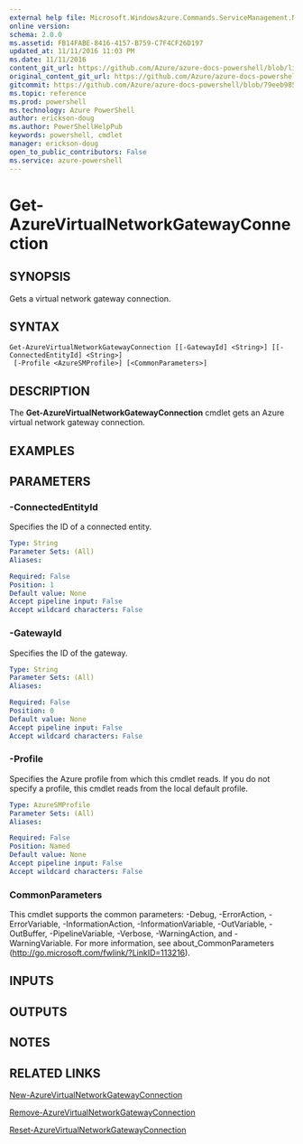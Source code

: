 ```yaml
---
external help file: Microsoft.WindowsAzure.Commands.ServiceManagement.Network.dll-Help.xml
online version: 
schema: 2.0.0
ms.assetid: FB14FABE-8416-4157-B759-C7F4CF26D197
updated_at: 11/11/2016 11:03 PM
ms.date: 11/11/2016
content_git_url: https://github.com/Azure/azure-docs-powershell/blob/live/azureps-cmdlets-docs/ServiceManagement/Azure.Networking/v2.1.0/Get-AzureVirtualNetworkGatewayConnection.md
original_content_git_url: https://github.com/Azure/azure-docs-powershell/blob/live/azureps-cmdlets-docs/ServiceManagement/Azure.Networking/v2.1.0/Get-AzureVirtualNetworkGatewayConnection.md
gitcommit: https://github.com/Azure/azure-docs-powershell/blob/79eeb985ea480979357fb4695832a0c3d29a48bf/azureps-cmdlets-docs/ServiceManagement/Azure.Networking/v2.1.0/Get-AzureVirtualNetworkGatewayConnection.md
ms.topic: reference
ms.prod: powershell
ms.technology: Azure PowerShell
author: erickson-doug
ms.author: PowerShellHelpPub
keywords: powershell, cmdlet
manager: erickson-doug
open_to_public_contributors: False
ms.service: azure-powershell
---
```


# Get-AzureVirtualNetworkGatewayConnection

## SYNOPSIS
Gets a virtual network gateway connection.

## SYNTAX

```
Get-AzureVirtualNetworkGatewayConnection [[-GatewayId] <String>] [[-ConnectedEntityId] <String>]
 [-Profile <AzureSMProfile>] [<CommonParameters>]
```

## DESCRIPTION
The **Get-AzureVirtualNetworkGatewayConnection** cmdlet gets an Azure virtual network gateway connection.

## EXAMPLES



## PARAMETERS

### -ConnectedEntityId
Specifies the ID of a connected entity.

```yaml
Type: String
Parameter Sets: (All)
Aliases:

Required: False
Position: 1
Default value: None
Accept pipeline input: False
Accept wildcard characters: False
```

### -GatewayId
Specifies the ID of the gateway.

```yaml
Type: String
Parameter Sets: (All)
Aliases:

Required: False
Position: 0
Default value: None
Accept pipeline input: False
Accept wildcard characters: False
```

### -Profile
Specifies the Azure profile from which this cmdlet reads.
If you do not specify a profile, this cmdlet reads from the local default profile.

```yaml
Type: AzureSMProfile
Parameter Sets: (All)
Aliases:

Required: False
Position: Named
Default value: None
Accept pipeline input: False
Accept wildcard characters: False
```

### CommonParameters
This cmdlet supports the common parameters: -Debug, -ErrorAction, -ErrorVariable, -InformationAction, -InformationVariable, -OutVariable, -OutBuffer, -PipelineVariable, -Verbose, -WarningAction, and -WarningVariable. For more information, see about_CommonParameters (http://go.microsoft.com/fwlink/?LinkID=113216).

## INPUTS

## OUTPUTS

## NOTES

## RELATED LINKS

[New-AzureVirtualNetworkGatewayConnection](xref:ServiceManagement/Azure.Networking/v2.1.0/New-AzureVirtualNetworkGatewayConnection.md)

[Remove-AzureVirtualNetworkGatewayConnection](xref:ServiceManagement/Azure.Networking/v2.1.0/Remove-AzureVirtualNetworkGatewayConnection.md)

[Reset-AzureVirtualNetworkGatewayConnection](xref:ServiceManagement/Azure.Networking/v2.1.0/Reset-AzureVirtualNetworkGatewayConnection.md)
